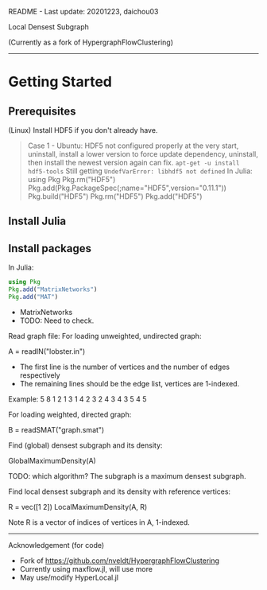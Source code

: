 README - Last update: 20201223, daichou03

Local Densest Subgraph

(Currently as a fork of HypergraphFlowClustering)

------

# Getting Started

## Prerequisites
(Linux) Install HDF5 if you don't already have.

> Case 1 - Ubuntu: HDF5 not configured properly at the very start, uninstall, install a lower version to force update dependency, uninstall, then install the newest version again can fix.
> `apt-get -u install hdf5-tools`
> Still getting `UndefVarError: libhdf5 not defined`
> In Julia:
> using Pkg
> Pkg.rm("HDF5")
> Pkg.add(Pkg.PackageSpec(;name="HDF5",version="0.11.1"))
> Pkg.build("HDF5")
> Pkg.rm("HDF5")
> Pkg.add("HDF5")

## Install Julia

## Install packages
In Julia:
```julia
using Pkg
Pkg.add("MatrixNetworks")
Pkg.add("MAT")
```
* MatrixNetworks
* TODO: Need to check.

Read graph file:
For loading unweighted, undirected graph:

A = readIN("lobster.in")

- The first line is the number of vertices and the number of edges respectively
- The remaining lines should be the edge list, vertices are 1-indexed.

Example:
5 8
1 2
1 3
1 4
2 3
2 4
3 4
3 5
4 5

For loading weighted, directed graph:

B = readSMAT("graph.smat")

Find (global) densest subgraph and its density:

GlobalMaximumDensity(A)

TODO: which algorithm?
The subgraph is a maximum densest subgraph.

Find local densest subgraph and its density with reference vertices:

R = vec([1 2])
LocalMaximumDensity(A, R)

Note R is a vector of indices of vertices in A, 1-indexed.

------
Acknowledgement (for code)

- Fork of https://github.com/nveldt/HypergraphFlowClustering
- Currently using maxflow.jl, will use more
- May use/modify HyperLocal.jl
